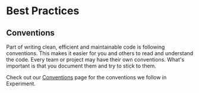 # Best Practices

## Conventions

Part of writing clean, efficient and maintainable code is following conventions.
This makes it easier for you and others to read and understand the code. Every
team or project may have their own conventions. What's important is that you
document them and try to stick to them.

Check out our [Conventions](./conventions.md) page for the conventions we follow
in Experiment.
